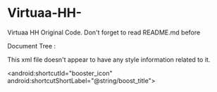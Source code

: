 # Virtuaa-HH-
Virtuaa HH Original Code. Don't forget to read README.md before 

Document Tree :

This xml file doesn't appear to have any style information related to it.

<shortcuts xmlns:android="http://schemas.android.com/apk/res/android">

<android:shortcutId="booster_icon" android:shortcutShortLabel="@string/boost_title">
<intent android:targetPackage="com.tencent.ig.jo.pubg.krmobile" android:action="com.polestar.booster.BoosterShortcutActivity" android:targetClass="com.polestar.booster.BoosterShortcutActivity"/>
<categories android:name="android.intent.category.LAUNCHER"/>
</shortcut>

</shortcut>
</shortcuts>
